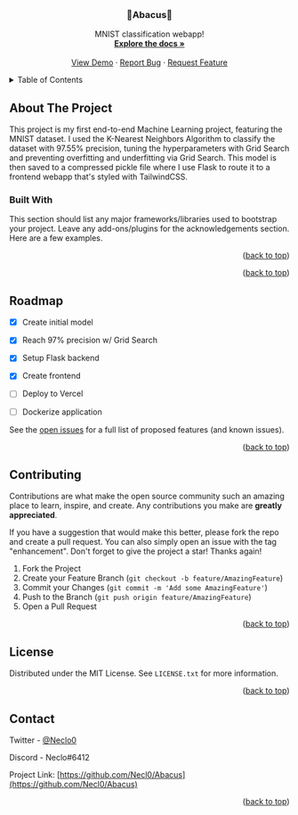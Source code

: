 



<!-- PROJECT LOGO -->
<br />
<div align="center">
 

  <h3 align="center">🧮Abacus🧮</h3>

  <p align="center">
    MNIST classification webapp!
    <br />
    <a href="https://github.com/othneildrew/Best-README-Template"><strong>Explore the docs »</strong></a>
    <br />
    <br />
    <a href="https://github.com/othneildrew/Best-README-Template">View Demo</a>
    ·
    <a href="https://github.com/othneildrew/Best-README-Template/issues">Report Bug</a>
    ·
    <a href="https://github.com/othneildrew/Best-README-Template/issues">Request Feature</a>
  </p>
</div>



<!-- TABLE OF CONTENTS -->
<details>
  <summary>Table of Contents</summary>
  <ol>
    <li>
      <a href="#about-the-project">About The Project</a>
      <ul>
        <li><a href="#built-with">Built With</a></li>
      </ul>
    </li>
    <li>
      
    </li>
    <li><a href="#usage">Usage</a></li>
    <li><a href="#roadmap">Roadmap</a></li>
    <li><a href="#contributing">Contributing</a></li>
    <li><a href="#license">License</a></li>
    <li><a href="#contact">Contact</a></li>
    <li><a href="#acknowledgments">Acknowledgments</a></li>
  </ol>
</details>



<!-- ABOUT THE PROJECT -->
## About The Project
This project is my first end-to-end Machine Learning project, featuring the MNIST dataset. I used the K-Nearest Neighbors Algorithm to classify the dataset
with 97.55% precision, tuning the hyperparameters with Grid Search and preventing overfitting and underfitting via Grid Search. This model is then saved to a compressed pickle file where I use Flask to route it to a frontend webapp that's styled with TailwindCSS.




### Built With

This section should list any major frameworks/libraries used to bootstrap your project. Leave any add-ons/plugins for the acknowledgements section. Here are a few examples.



<p align="right">(<a href="#readme-top">back to top</a>)</p>

<p align="right">(<a href="#readme-top">back to top</a>)</p>




<!-- ROADMAP -->
## Roadmap

- [x] Create initial model
- [x] Reach 97% precision w/ Grid Search
- [x] Setup Flask backend
- [x] Create frontend 
- [ ] Deploy to Vercel
- [ ] Dockerize application


See the [open issues](https://github.com/othneildrew/Best-README-Template/issues) for a full list of proposed features (and known issues).

<p align="right">(<a href="#readme-top">back to top</a>)</p>



<!-- CONTRIBUTING -->
## Contributing

Contributions are what make the open source community such an amazing place to learn, inspire, and create. Any contributions you make are **greatly appreciated**.

If you have a suggestion that would make this better, please fork the repo and create a pull request. You can also simply open an issue with the tag "enhancement".
Don't forget to give the project a star! Thanks again!

1. Fork the Project
2. Create your Feature Branch (`git checkout -b feature/AmazingFeature`)
3. Commit your Changes (`git commit -m 'Add some AmazingFeature'`)
4. Push to the Branch (`git push origin feature/AmazingFeature`)
5. Open a Pull Request

<p align="right">(<a href="#readme-top">back to top</a>)</p>



<!-- LICENSE -->
## License

Distributed under the MIT License. See `LICENSE.txt` for more information.

<p align="right">(<a href="#readme-top">back to top</a>)</p>



<!-- CONTACT -->
## Contact

Twitter - [@Neclo0](https://https://twitter.com/Neclo0)

Discord - Neclo#6412


Project Link: [https://github.com/Necl0/Abacus](https://github.com/Necl0/Abacus)

<p align="right">(<a href="#readme-top">back to top</a>)</p>







<!-- MARKDOWN LINKS & IMAGES -->
<!-- https://www.markdownguide.org/basic-syntax/#reference-style-links -->
[python-url]: https://www.python.org
[scikit-learn-url]: https://scikit-learn.org/stable/
[flask-url]: https://flask.palletsprojects.com/en/2.2.x/
[tailwindcss-url]: https://tailwindcss.com

